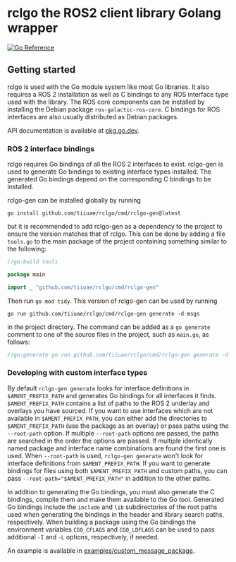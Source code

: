 rclgo the ROS2 client library Golang wrapper
============================================

[![Go Reference](https://pkg.go.dev/badge/github.com/tiiuae/rclgo.svg)][docs]

## Getting started

rclgo is used with the Go module system like most Go libraries. It also requires
a ROS 2 installation as well as C bindings to any ROS interface type used with
the library. The ROS core components can be installed by installing the Debian
package `ros-galactic-ros-core`. C bindings for ROS interfaces are also usually
distributed as Debian packages.

API documentation is available at [pkg.go.dev][docs].

### ROS 2 interface bindings

rclgo requires Go bindings of all the ROS 2 interfaces to exist. rclgo-gen is
used to generate Go bindings to existing interface types installed. The
generated Go bindings depend on the corresponding C bindings to be installed.

rclgo-gen can be installed globally by running

    go install github.com/tiiuae/rclgo/cmd/rclgo-gen@latest

but it is recommended to add rclgo-gen as a dependency to the project to ensure
the version matches that of rclgo. This can be done by adding a file `tools.go`
to the main package of the project containing something similar to the
following:
```go
//go:build tools

package main

import _ "github.com/tiiuae/rclgo/cmd/rclgo-gen"
```
Then run `go mod tidy`. This version of rclgo-gen can be used by running

    go run github.com/tiiuae/rclgo/cmd/rclgo-gen generate -d msgs

in the project directory. The command can be added as a `go generate` comment to
one of the source files in the project, such as `main.go`, as follows:
```go
//go:generate go run github.com/tiiuae/rclgo/cmd/rclgo-gen generate -d msgs
```

### Developing with custom interface types

By default `rclgo-gen generate` looks for interface definitions in
`$AMENT_PREFIX_PATH` and generates Go bindings for all interfaces it finds.
`$AMENT_PREFIX_PATH` contains a list of paths to the ROS 2 underlay and overlays
you have sourced. If you want to use interfaces which are not available in
`$AMENT_PREFIX_PATH`, you can either add the directories to `$AMENT_PREFIX_PATH`
(use the package as an overlay) or pass paths using the `--root-path` option. If
multiple `--root-path` options are passed, the paths are searched in the order
the options are passed. If multiple identically named package and interface name
combinations are found the first one is used. When `--root-path` is used,
`rclgo-gen generate` won't look for interface definitions from
`$AMENT_PREFIX_PATH`. If you want to generate bindings for files using both
`$AMENT_PREFIX_PATH` and custom paths, you can pass
`--root-path="$AMENT_PREFIX_PATH"` in addition to the other paths.

In addition to generating the Go bindings, you must also generate the C
bindings, compile them and make them available to the Go tool. Generated Go
bindings include the `include` and `lib` subdirectories of the root paths used
when generating the bindings in the header and library search paths,
respectively. When building a package using the Go bindings the environment
variables `CGO_CFLAGS` and `CGO_LDFLAGS` can be used to pass additional `-I` and
`-L` options, respectively, if needed.

An example is available in
[examples/custom_message_package](examples/custom_message_package).

[docs]: https://pkg.go.dev/github.com/tiiuae/rclgo/pkg/rclgo
